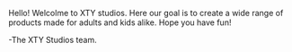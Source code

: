 Hello! Welcolme to XTY studios. 
Here our goal is to create a wide range of products made for adults and kids alike.
Hope you have fun!

  -The XTY Studios team.
